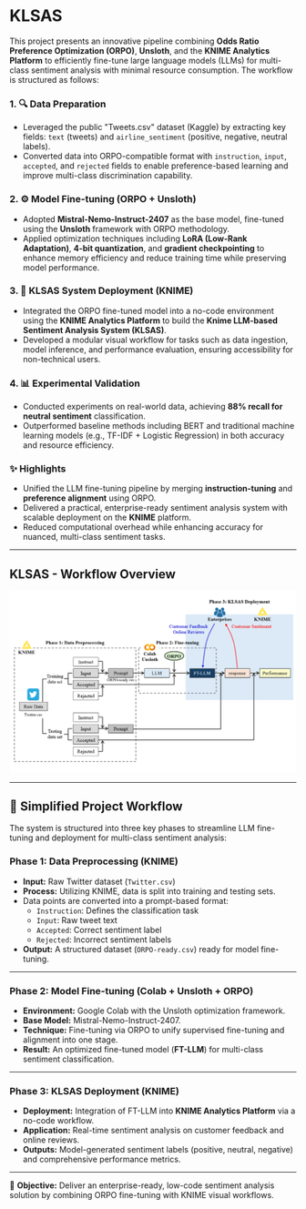 # KLSAS
This project presents an innovative pipeline combining **Odds Ratio Preference Optimization (ORPO)**, **Unsloth**, and the **KNIME Analytics Platform** to efficiently fine-tune large language models (LLMs) for multi-class sentiment analysis with minimal resource consumption. The workflow is structured as follows:

### 1. 🔍 Data Preparation
- Leveraged the public "Tweets.csv" dataset (Kaggle) by extracting key fields: `text` (tweets) and `airline_sentiment` (positive, negative, neutral labels).
- Converted data into ORPO-compatible format with `instruction`, `input`, `accepted`, and `rejected` fields to enable preference-based learning and improve multi-class discrimination capability.

### 2. ⚙️ Model Fine-tuning (ORPO + Unsloth)
- Adopted **Mistral-Nemo-Instruct-2407** as the base model, fine-tuned using the **Unsloth** framework with ORPO methodology.
- Applied optimization techniques including **LoRA (Low-Rank Adaptation)**, **4-bit quantization**, and **gradient checkpointing** to enhance memory efficiency and reduce training time while preserving model performance.

### 3. 🚀 KLSAS System Deployment (KNIME)
- Integrated the ORPO fine-tuned model into a no-code environment using the **KNIME Analytics Platform** to build the **Knime LLM-based Sentiment Analysis System (KLSAS)**.
- Developed a modular visual workflow for tasks such as data ingestion, model inference, and performance evaluation, ensuring accessibility for non-technical users.

### 4. 📊 Experimental Validation
- Conducted experiments on real-world data, achieving **88% recall for neutral sentiment** classification.
- Outperformed baseline methods including BERT and traditional machine learning models (e.g., TF-IDF + Logistic Regression) in both accuracy and resource efficiency.

### ✨ Highlights
- Unified the LLM fine-tuning pipeline by merging **instruction-tuning** and **preference alignment** using ORPO.
- Delivered a practical, enterprise-ready sentiment analysis system with scalable deployment on the **KNIME** platform.
- Reduced computational overhead while enhancing accuracy for nuanced, multi-class sentiment tasks.

---




## KLSAS - Workflow Overview

![Project Workflow](img/Workflow%20for%20Prompt-Based%20Sentiment%20Classification%20with%20LLMs.png)

---

## 🔄 Simplified Project Workflow

The system is structured into three key phases to streamline LLM fine-tuning and deployment for multi-class sentiment analysis:

### **Phase 1: Data Preprocessing (KNIME)**
- **Input:** Raw Twitter dataset (`Twitter.csv`)
- **Process:** Utilizing KNIME, data is split into training and testing sets.
- Data points are converted into a prompt-based format:
  - `Instruction`: Defines the classification task
  - `Input`: Raw tweet text
  - `Accepted`: Correct sentiment label
  - `Rejected`: Incorrect sentiment labels
- **Output:** A structured dataset (`ORPO-ready.csv`) ready for model fine-tuning.

---

### **Phase 2: Model Fine-tuning (Colab + Unsloth + ORPO)**
- **Environment:** Google Colab with the Unsloth optimization framework.
- **Base Model:** Mistral-Nemo-Instruct-2407.
- **Technique:** Fine-tuning via ORPO to unify supervised fine-tuning and alignment into one stage.
- **Result:** An optimized fine-tuned model (**FT-LLM**) for multi-class sentiment classification.

---

### **Phase 3: KLSAS Deployment (KNIME)**
- **Deployment:** Integration of FT-LLM into **KNIME Analytics Platform** via a no-code workflow.
- **Application:** Real-time sentiment analysis on customer feedback and online reviews.
- **Outputs:** Model-generated sentiment labels (positive, neutral, negative) and comprehensive performance metrics.

---
🎯 **Objective:** Deliver an enterprise-ready, low-code sentiment analysis solution by combining ORPO fine-tuning with KNIME visual workflows.
